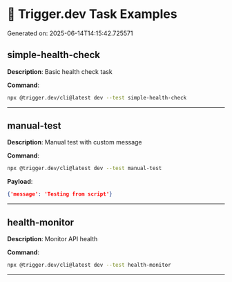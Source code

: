 # 🤖 Trigger.dev Task Examples

Generated on: 2025-06-14T14:15:42.725571

## simple-health-check

**Description**: Basic health check task

**Command**:
```bash
npx @trigger.dev/cli@latest dev --test simple-health-check
```

---

## manual-test

**Description**: Manual test with custom message

**Command**:
```bash
npx @trigger.dev/cli@latest dev --test manual-test
```

**Payload**:
```json
{'message': 'Testing from script'}
```

---

## health-monitor

**Description**: Monitor API health

**Command**:
```bash
npx @trigger.dev/cli@latest dev --test health-monitor
```

---

